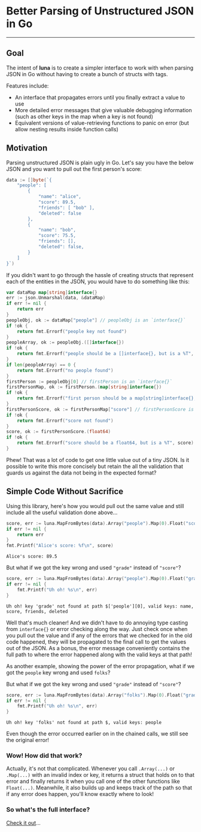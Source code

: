 # Better Parsing of Unstructured JSON in Go
___

## Goal

The intent of **luna** is to create a simpler interface to work with when parsing JSON in Go without having to
create a bunch of structs with tags.

Features include:

 * An interface that propagates errors until you finally extract a value to use
 * More detailed error messages that give valuable debugging information (such as other keys in the map when a key
is not found)
 * Equivalent versions of value-retrieving functions to panic on error (but allow nesting results inside function calls)

## Motivation

Parsing unstructured JSON is plain ugly in Go.  Let's say you have the below JSON  and you want to pull out
the first person's score:

```go
data := []byte(`{
    "people": [
        {
            "name": "alice",
            "score": 89.5,
            "friends": [ "bob" ],
            "deleted": false
        },
        {
            "name": "bob",
            "score": 75.5,
            "friends": [],
            "deleted": false,
        }
    ]
}`)
```

If you didn't want to go through the hassle of creating structs that represent each of the entities in the JSON, you
would have to do something like this:

```go
var dataMap map[string]interface{}
err := json.Unmarshal(data, &dataMap)
if err != nil {
	return err
}
peopleObj, ok := dataMap["people"] // peopleObj is an `interface{}`
if !ok {
	return fmt.Errorf("people key not found")
}
peopleArray, ok := peopleObj.([]interface{})
if !ok {
	return fmt.Errorf("people should be a []interface{}, but is a %T", peopleArray)
}
if len(peopleArray) == 0 {
	return fmt.Errorf("no people found")
}
firstPerson := peopleObj[0] // firstPerson is an `interface{}`
firstPersonMap, ok := firstPerson.(map[string]interface{})
if !ok {
	return fmt.Errorf("first person should be a map[string]interface{}, but is a %T", firstPerson)
}
firstPersonScore, ok := firstPersonMap["score"] // firstPersonScore is an `interface{}`
if !ok {
	return fmt.Errorf("score not found")
}
score, ok := firstPersonScore.(float64)
if !ok {
	return fmt.Errorf("score should be a float64, but is a %T", score)
}
```

Phew!  That was a lot of code to get one little value out of a tiny JSON.  Is it possible to write this more concisely
but retain the all the validation that guards us against the data not being in the expected format?

## Simple Code Without Sacrifice

Using this library, here's how you would pull out the same value and still include all the useful validation done
above...

```go
score, err := luna.MapFromBytes(data).Array("people").Map(0).Float("score")
if err != nil {
    return err
}
fmt.Printf("Alice's score: %f\n", score)
```

```
Alice's score: 89.5
```

But what if we got the key wrong and used `"grade"` instead of `"score"`?
```go
score, err := luna.MapFromBytes(data).Array("people").Map(0).Float("grade")
if err != nil {
    fmt.Printf("Uh oh! %s\n", err)
}
```

```
Uh oh! key 'grade' not found at path $['people'][0], valid keys: name, score, friends, deleted
```

Well that's much cleaner!  And we didn't have to do annoying type casting from `interface{}` or error checking along the
way. Just check once when you pull out the value and if any of the errors that we checked for in the old code happened,
they will be propagated to the final call to get the values out of the JSON.  As a bonus, the error message
conveniently contains the full path to where the error happened along with the valid keys at that path!

As another example, showing the power of the error propagation, what if we got the `people` key wrong and used `folks`?

But what if we got the key wrong and used `"grade"` instead of `"score"`?
```go
score, err := luna.MapFromBytes(data).Array("folks").Map(0).Float("grade")
if err != nil {
    fmt.Printf("Uh oh! %s\n", err)
}
```

```
Uh oh! key 'folks' not found at path $, valid keys: people
```

Even though the error occurred earlier on in the chained calls, we still see the original error!

### Wow! How did that work?

Actually, it's not that complicated.  Whenever you call `.Array(...)` or `.Map(...)` with an invalid index or key, it
returns a struct that holds on to that error and finally returns it when you call one of the other functions
like `Float(...)`. Meanwhile, it also builds up and keeps track of the path so that if any error does happen, you'll
know exactly where to look!

### So what's the full interface?

[Check it out](https://pkg.go.dev/github.com/mikecoop83/luna)...
